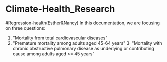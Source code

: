 # Climate-Health_Research

#Regression-health(Esther&Nancy)
In this documentation, we are focusing on three questions: 
  1. "Mortality from total cardiovascular diseases"
  2. "Premature mortality among adults aged 45-64 years"
  3· "Mortality with chronic obstructive pulmonary disease as underlying or contributing cause among adults aged >= 45 years"

